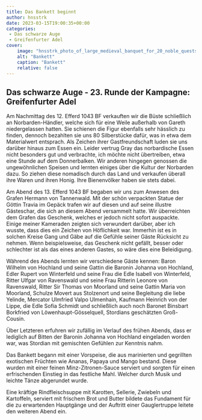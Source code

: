 ```yaml
---
title: Das Bankett beginnt
author: hnsstrk
date: 2023-03-15T19:00:35+00:00
categories:
 - Das schwarze Auge
 - Greifenfurter Adel
cover:
    image: "hnsstrk_photo_of_large_medieval_banquet_for_20_noble_quests_in__2ee18359-c4dc-4696-85f5-9dcc9772d983-768x512.png"
    alt: "Bankett"
    caption: "Bankett"
    relative: false
---
```


## Das schwarze Auge - 23. Runde der Kampagne: Greifenfurter Adel

Am Nachmittag des 12. Efferd 1043 BF verkauften wir die Büste schließlich an Norbarden-Händler, welche sich für eine Weile außerhalb von Gareth niedergelassen hatten. Sie schienen die Figur ebenfalls sehr hässlich zu finden, dennoch bezahlten sie uns 80 Silberstücke dafür, was in etwa dem Materialwert entsprach. Als Zeichen ihrer Gastfreundschaft luden sie uns darüber hinaus zum Essen ein. Leider vertrug Gray das norbardische Essen nicht besonders gut und verbrachte, ich möchte nicht übertreiben, etwa eine Stunde auf dem Donnerbalken. Wir anderen hingegen genossen die ungewöhnlichen Speisen und lernten einiges über die Kultur der Norbarden dazu. So ziehen diese nomadisch durch das Land und verkaufen überall ihre Waren und ihren Honig. Ihre Bienenvölker haben sie stets dabei.

Am Abend des 13. Efferd 1043 BF begaben wir uns zum Anwesen des Grafen Hermann von Tannenwald. Mit der schön verpackten Statue der Göttin Travia im Gepäck trafen wir auf diesen und auf seine illustre Gästeschar, die sich an diesem Abend versammelt hatte. Wir überreichten dem Grafen das Geschenk, welches er jedoch nicht sofort auspackte. Einige meiner Kameraden zeigten sich verwundert darüber, aber ich wusste, dass dies ein Zeichen von Höflichkeit war. Immerhin ist es in solchen Kreise Gang und Gäbe auf die Gefühle seiner Gäste Rücksicht zu nehmen. Wenn beispielsweise, das Geschenk nicht gefällt, besser oder schlechter ist als das eines anderen Gastes, so wäre dies eine Beleidigung.

Während des Abends lernten wir verschiedene Gäste kennen: Baron Wilhelm von Hochland und seine Gattin die Baronin Johanna von Hochland, Edler Rupert von Winterfeld und seine Frau die Edle Isabell von Winterfeld, Ritter Ulfgar von Ravenswald und seine Frau Ritterin Leonore von Ravenswald, Ritter Sir Thomas von Moorland und seine Gattin Maria von Moorland, Schulze Movert aus Stolzenort und seine Begleitung die liebe Yelinde, Mercator Ulmfried Valpo Ulmenhain, Kaufmann Heinrich von der Lippe, die Edle Sofia Schmidt und schließlich auch noch Baronet Binsbart Borkfried von Löwenhaupt-Gösselquell, Stordians geschätzten Groß-Cousin.

Über Letzteren erfuhren wir zufällig im Verlauf des frühen Abends, dass er lediglich auf Bitten der Baronin Johanna von Hochland eingeladen worden war, was Stordian mit gemischten Gefühlen zur Kenntnis nahm.

Das Bankett begann mit einer Vorspeise, die aus marinierten und gegrillten exotischen Früchten wie Ananas, Papaya und Mango bestand. Diese wurden mit einer feinen Minz-Zitronen-Sauce serviert und sorgten für einen erfrischenden Einstieg in das festliche Mahl. Welcher durch Musik und leichte Tänze abgerundet wurde.

Eine kräftige Rindfleischsuppe mit Karotten, Sellerie, Zwiebeln und Kartoffeln, serviert mit frischem Brot und Butter bildete das Fundament für die zu erwartenden Hauptgänge und der Auftritt einer Gauglertruppe leitete den weiteren Abend ein.